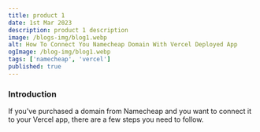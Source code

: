 ```yaml
---
title: product 1
date: 1st Mar 2023
description: product 1 description 
image: /blogs-img/blog1.webp
alt: How To Connect You Namecheap Domain With Vercel Deployed App
ogImage: /blog-img/blog1.webp
tags: ['namecheap', 'vercel']
published: true
---
```


### Introduction

If you've purchased a domain from Namecheap and you want to connect it to your Vercel app, there are a few steps you need to follow.
